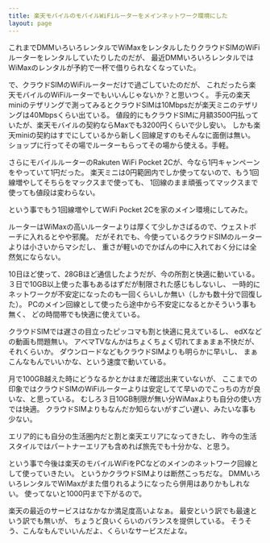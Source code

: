 ```yaml
---
title: 楽天モバイルのモバイルWiFiルーターをメインネットワーク環境にした
layout: page
---
```

これまでDMMいろいろレンタルでWiMaxをレンタルしたりクラウドSIMのWiFiルーターをレンタルしていたりしたのだが、
最近DMMいろいろレンタルではWiMaxのレンタルが予約で一杯で借りられなくなっていた。

で、クラウドSIMのWiFiルーターだけで過ごしていたのだが、
これだったら楽天モバイルのWiFiルーターでもいいんじゃないか？と思いつく。
手元の楽天miniのテザリングで測ってみるとクラウドSIMは10Mbpsだが楽天ミニのテザリングは40Mbpsくらい出ている。
値段的にもクラウドSIMに月額3500円払っていたが、楽天モバイルの契約ならMaxでも3200円くらいで少し安い。
しかも楽天miniの契約はすでにしているから新しく回線足すのもそんなに面倒は無い。
ショップに行ってその場でルーターもらってその場から使える。手軽。

さらにモバイルルーターのRakuten WiFi Pocket 2Cが、今なら1円キャンペーンをやっていて1円だった。
楽天ミニは0円範囲内でしか使ってないので、もう1回線増やしてそちらをマックスまで使っても、
1回線のまま頑張ってマックスまで使っても値段は変わらない。

という事でもう1回線増やしてWiFi Pocket 2Cを家のメイン環境にしてみた。

ルーターはWiMaxの高いルーターよりは厚くて少しかさばるので、ウェストポーチに入れるとやや邪魔。
だがそれでも、今使っているクラウドSIMのルーターよりは小さいからマシだし、
重さが軽いのでかばんの中に入れておく分には全然気にならない。

10日ほど使って、28GBほど通信したようだが、今の所割と快適に動いている。
３日で10GB以上使った事もあるはずだが制限された感じもしないし、
一時的にネットワークが不安定になったのも一回くらいしか無い（しかも数十分で回復した）。
PCのメイン回線として使ったら途中から不安定になるとかそういう事も無く、
どの時間帯でも快適に使えている。

クラウドSIMでは遅さの目立ったピッコマも割と快適に見えているし、
edXなどの動画も問題無い。
アベマTVなんかはちょくちょく切れてまぁまぁ不快だが、
それくらいか。
ダウンロードなどもクラウドSIMよりも明らかに早いし、
まぁこんなもんでいいかな、という速度で動いている。

月で100GB越えた時にどうなるかとかはまだ確認出来ていないが、
ここまでの印象ではクラウドSIMのWiFiルーターよりは安定してて早いのでこっちの方が良いな、と思っている。
むしろ３日10GB制限が無い分WiMaxよりも自分の使い方では快適。
クラウドSIMよりもなんだか知らないがすごい遅い、みたいな事も少ない。

エリア的にも自分の生活圏内だと割と楽天エリアになってきたし、
昨今の生活スタイルではパートナーエリアも含めれば旅先でも十分かな、と思う。

という事で今後は楽天のモバイルWiFiをPCなどのメインのネットワーク回線として使っていきたい。
というかクラウドSIMよりは断然こっちだな。
DMMいろいろレンタルでWiMaxがまた借りれるようになったら併用はありかもしれない。
使ってないと1000円まで下がるので。

楽天の最近のサービスはなかなか満足度高いよなぁ。
最安という訳でも最速という訳でも無いが、
ちょうど良いくらいのバランスを提供している。
そうそう、こんなもんでいいんだよ、くらいなサービスだよな。